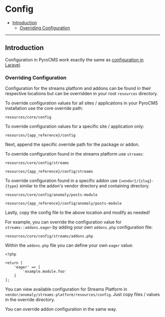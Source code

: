 # Config

- [Introduction](#introduction)
    - [Overriding Configuration](#overriding-configuration)

<hr>

<a name="introduction"></a>
## Introduction

Configuration in PyroCMS work exactly the same as [configuration in Laravel](https://laravel.com/docs/5.1/installation#basic-configuration).

<a name="overriding-configuration"></a>
### Overriding Configuration

Configuration for the streams platform and addons can be found in their respective locations but can be overridden in your root `resources` directory.

To override configuration values for all sites / applications in your PyroCMS installation use the core override path:

	resources/core/config

To override configuration values for a specific site / application only:

	resources/{app_reference}/config

Next, append the specific override path for the package or addon.

To override configuration found in the streams platform use `streams`:

	resources/core/config/streams

	resources/{app_reference}/config/streams

To override configuration found in a specific addon use `{vendor}/{slug}-{type}` similar to the addon's vendor directory and containing directory.

	resources/core/config/anomaly/posts-module

	resources/{app_reference}/config/anomaly/posts-module

Lastly, copy the config file to the above location and modify as needed!

For example, you can override the configuration value for `streams::addons.eager` by adding your own `addons.php` configuration file:

	resources/core/config/streams/addons.php

Within the `addons.php` file you can define your own `eager` value:

	<?php

	return [
	    'eager' => [
	    	'example.module.foo'
	    ]
	];

You can view available configuration for Streams Platform in `vendor/anomaly/streams-platform/resources/config`. Just copy files / values in the override directory.

You can override addon configuration in the same way.